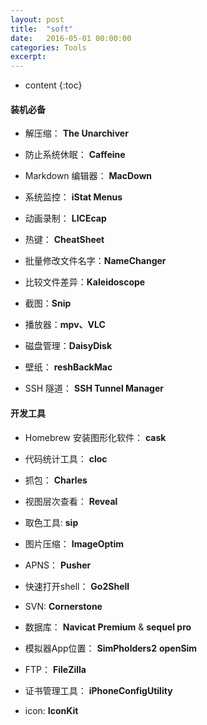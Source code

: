 ```yaml
---
layout: post
title:  "soft"
date:   2016-05-01 00:00:00
categories: Tools
excerpt: 
---
```


* content
{:toc}

#### 装机必备

- 解压缩： **The Unarchiver**

- 防止系统休眠： **Caffeine**

- Markdown 编辑器： **MacDown**

- 系统监控： **iStat Menus**

- 动画录制： **LICEcap**

- 热键： **CheatSheet**

- 批量修改文件名字：**NameChanger**

- 比较文件差异：**Kaleidoscope**

- 截图：**Snip**

- 播放器：**mpv、VLC**

- 磁盘管理：**DaisyDisk**

- 壁纸： **reshBackMac**

- SSH 隧道： **SSH Tunnel Manager**

#### 开发工具

- Homebrew 安装图形化软件： **cask**

- 代码统计工具： **cloc**

- 抓包： **Charles**

- 视图层次查看： **Reveal**

- 取色工具: **sip**

- 图片压缩： **ImageOptim**

- APNS： **Pusher**

- 快速打开shell： **Go2Shell**

- SVN: **Cornerstone**

- 数据库： **Navicat Premium** & **sequel pro**

- 模拟器App位置： **SimPholders2** **openSim**

- FTP： **FileZilla**

- 证书管理工具： **iPhoneConfigUtility**

- icon: **IconKit**